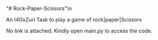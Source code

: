 "# Rock-Paper-Scissors"\n

An I4GxZuri Task to play a game of rock|paper|Scissors

No link is attached. Kindly open main.py to access the code.
